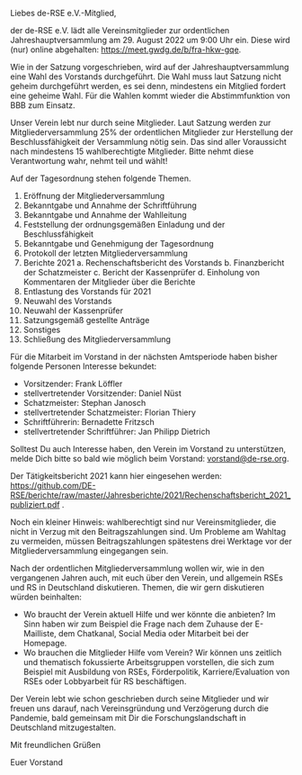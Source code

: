 Liebes de-RSE e.V.-Mitglied,

der de-RSE e.V. lädt alle Vereinsmitglieder zur ordentlichen Jahreshauptversammlung am 29. August 2022 um 9:00 Uhr ein. Diese wird (nur) online abgehalten: https://meet.gwdg.de/b/fra-hkw-gqe.

Wie in der Satzung vorgeschrieben, wird auf der Jahreshauptversammlung eine Wahl des Vorstands durchgeführt. Die Wahl muss laut Satzung nicht geheim durchgeführt werden, es sei denn, mindestens ein Mitglied fordert eine geheime Wahl. Für die Wahlen kommt wieder die Abstimmfunktion von BBB zum Einsatz.

Unser Verein lebt nur durch seine Mitglieder. Laut Satzung werden zur Mitgliederversammlung 25% der ordentlichen Mitglieder zur Herstellung der Beschlussfähigkeit der Versammlung nötig sein. Das sind aller Voraussicht nach mindestens 15 wahlberechtigte Mitglieder. Bitte nehmt diese Verantwortung wahr, nehmt teil und wählt!

Auf der Tagesordnung stehen folgende Themen.

1. Eröffnung der Mitgliederversammlung
2. Bekanntgabe und Annahme der Schriftführung
3. Bekanntgabe und Annahme der Wahlleitung
4. Feststellung der ordnungsgemäßen Einladung und der Beschlussfähigkeit
5. Bekanntgabe und Genehmigung der Tagesordnung
6. Protokoll der letzten Mitgliederversammlung
7. Berichte 2021
    a. Rechenschaftsbericht des Vorstands
    b. Finanzbericht der Schatzmeister
    c. Bericht der Kassenprüfer
    d.  Einholung von Kommentaren der Mitglieder über die Berichte
8. Entlastung des Vorstands für 2021
9. Neuwahl des Vorstands
10. Neuwahl der Kassenprüfer
11. Satzungsgemäß gestellte Anträge
12. Sonstiges
13. Schließung des Mitgliederversammlung

Für die Mitarbeit im Vorstand in der nächsten Amtsperiode haben bisher folgende Personen Interesse bekundet:

- Vorsitzender: Frank Löffler
- stellvertretender Vorsitzender: Daniel Nüst
- Schatzmeister: Stephan Janosch
- stellvertretender Schatzmeister: Florian Thiery
- Schriftführerin: Bernadette Fritzsch
- stellvertretender Schriftführer: Jan Philipp Dietrich

Solltest Du auch Interesse haben, den Verein im Vorstand zu unterstützen, melde Dich bitte so bald wie möglich beim Vorstand: vorstand@de-rse.org.

Der Tätigkeitsbericht 2021 kann hier eingesehen werden: https://github.com/DE-RSE/berichte/raw/master/Jahresberichte/2021/Rechenschaftsbericht_2021_publiziert.pdf .

Noch ein kleiner Hinweis: wahlberechtigt sind nur Vereinsmitglieder, die nicht in Verzug mit den Beitragszahlungen sind. Um Probleme am Wahltag zu vermeiden, müssen Beitragszahlungen spätestens drei Werktage vor der Mitgliederversammlung eingegangen sein.

Nach der ordentlichen Mitgliederversammlung wollen wir, wie in den vergangenen Jahren auch, mit euch über den Verein, und allgemein RSEs und RS in Deutschland diskutieren. Themen, die wir gern diskutieren würden beinhalten:

- Wo braucht der Verein aktuell Hilfe und wer könnte die anbieten? Im Sinn haben wir zum Beispiel die Frage nach dem Zuhause der E-Mailliste, dem Chatkanal, Social Media oder Mitarbeit bei der Homepage.
- Wo brauchen die Mitglieder Hilfe vom Verein? Wir können uns zeitlich und thematisch fokussierte Arbeitsgruppen vorstellen, die sich zum Beispiel mit Ausbildung von RSEs, Förderpolitik, Karriere/Evaluation von RSEs oder Lobbyarbeit für RS beschäftigen.

Der Verein lebt wie schon geschrieben durch seine Mitglieder und wir freuen uns darauf, nach Vereinsgründung und Verzögerung durch die Pandemie, bald gemeinsam mit Dir die Forschungslandschaft in Deutschland mitzugestalten.

Mit freundlichen Grüßen

Euer Vorstand

